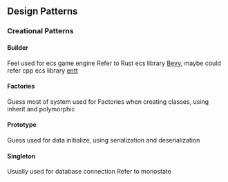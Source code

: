 ## Design Patterns

### Creational Patterns

#### Builder
Feel used for ecs game engine
Refer to Rust ecs library [Bevy](https://github.com/bevyengine/bevy), maybe could refer cpp ecs library [entt](https://github.com/skypjack/entt)

#### Factories
Guess most of system used for Factories when creating classes, using inherit and polymorphic

#### Prototype
Guess used for data initialize, using serialization and deserialization

#### Singleton
Usually used for database connection
Refer to monostate